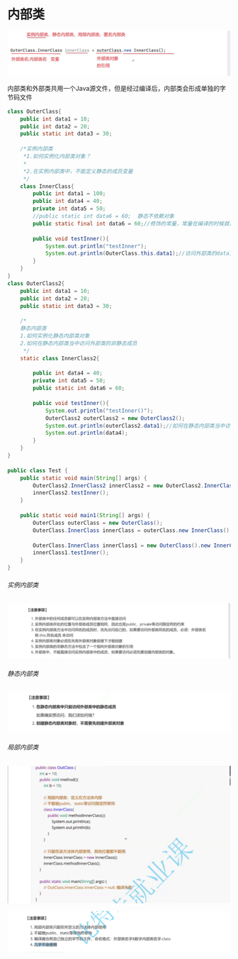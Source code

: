 # 内部类

![image-20230331190520440](内部类.assets/image-20230331190520440.png)

内部类和外部类共用一个Java源文件，但是经过编译后，内部类会形成单独的字节码文件



```java
class OuterClass{
    public int data1 = 10;
    public int data2 = 20;
    public static int data3 = 30;

    /*实例内部类
     *1.如何实例化内部类对象？
     *
     *2.在实例内部类中，不能定义静态的成员变量
     */
    class InnerClass{
        public int data1 = 100;
        public int data4 = 40;
        private int data5 = 50;
        //public static int data6 = 60;  静态不依赖对象
        public static final int data6 = 60;//修饰的常量，常量在编译的时候就已经确定

        public void testInner(){
            System.out.println("testInner");
            System.out.println(OuterClass.this.data1);//访问外部类的data1
        }
    }
}
class OuterClass2{
    public int data1 = 10;
    public int data2 = 20;
    public static int data3 = 30;

    /*
    静态内部类
    1.如何实例化静态内部类对象
    2.如何在静态内部类当中访问外部类的非静态成员
     */
    static class InnerClass2{

        public int data4 = 40;
        private int data5 = 50;
        public static int data6 = 60;

        public void testInner(){
            System.out.println("testInner()");
            OuterClass2 outerClass2 = new OuterClass2();
            System.out.println(outerClass2.data1);//如何在静态内部类当中访问外部类的非静态成员
            System.out.println(data4);
        }
    }
}

public class Test {
    public static void main(String[] args) {
        OuterClass2.InnerClass2 innerClass2 = new OuterClass2.InnerClass2();//如何实例化静态内部类对象
        innerClass2.testInner();
    }

    public static void main1(String[] args) {
        OuterClass outerClass = new OuterClass();
        OuterClass.InnerClass innerClass = outerClass.new InnerClass();

        OuterClass.InnerClass innerClass1 = new OuterClass().new InnerClass();
        innerClass1.testInner();
    }
}

```

###### 实例内部类

![image-20230331193911967](内部类.assets/image-20230331193911967.png)

###### 静态内部类

![image-20230331203342985](内部类.assets/image-20230331203342985.png)

###### 局部内部类

![image-20230331203733012](内部类.assets/image-20230331203733012.png)

![image-20230331203831181](内部类.assets/image-20230331203831181.png)